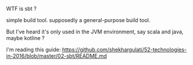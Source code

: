 WTF is sbt ? 

simple build tool. supposedly a general-purpose build tool.

But I've heard it's only used in the JVM environment, say scala and java, maybe kotline ? 


I'm reading this guide: 
<https://github.com/shekhargulati/52-technologies-in-2016/blob/master/02-sbt/README.md>

